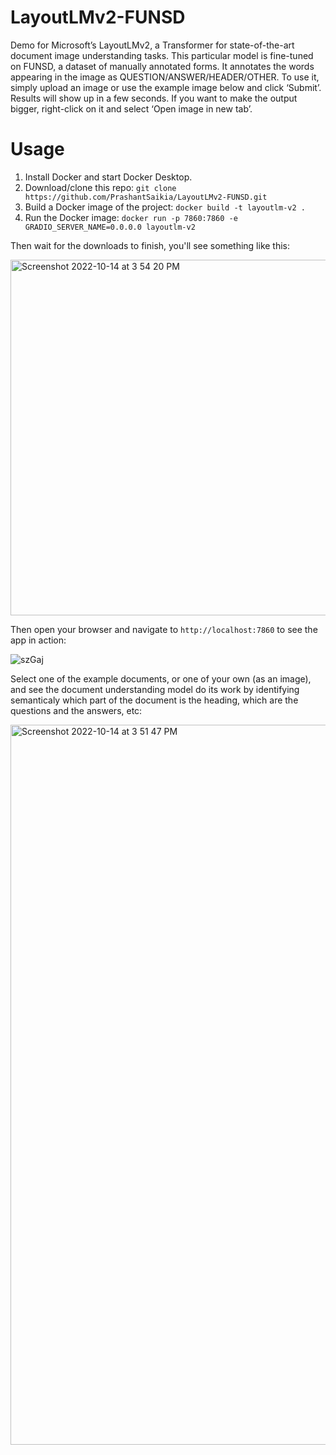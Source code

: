 # LayoutLMv2-FUNSD

Demo for Microsoft’s LayoutLMv2, a Transformer for state-of-the-art document image understanding tasks. This particular model is fine-tuned on FUNSD, a dataset of manually annotated forms. It annotates the words appearing in the image as QUESTION/ANSWER/HEADER/OTHER. To use it, simply upload an image or use the example image below and click ‘Submit’. Results will show up in a few seconds. If you want to make the output bigger, right-click on it and select ‘Open image in new tab’.

# Usage
1. Install Docker and start Docker Desktop.
2. Download/clone this repo: `git clone https://github.com/PrashantSaikia/LayoutLMv2-FUNSD.git`
3. Build a Docker image of the project: `docker build -t layoutlm-v2 .`
4. Run the Docker image: `docker run -p 7860:7860 -e GRADIO_SERVER_NAME=0.0.0.0 layoutlm-v2`

Then wait for the downloads to finish, you'll see something like this:

<img width="569" alt="Screenshot 2022-10-14 at 3 54 20 PM" src="https://user-images.githubusercontent.com/39755678/195824989-0fa22b9e-ea77-4096-8ebc-024be95f6b26.png">

Then open your browser and navigate to `http://localhost:7860` to see the app in action:

![szGaj](https://user-images.githubusercontent.com/39755678/195825193-8402c411-94e2-4372-9f3f-3b685a4a2909.png)

Select one of the example documents, or one of your own (as an image), and see the document understanding model do its work by identifying semanticaly which part of the document is the heading, which are the questions and the answers, etc:

<img width="1152" alt="Screenshot 2022-10-14 at 3 51 47 PM" src="https://user-images.githubusercontent.com/39755678/195825543-49e75c5f-07fd-49cd-9dd6-adf78397a847.png">
